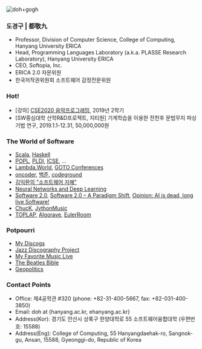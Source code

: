 ![doh+gogh](https://i.imgur.com/TaYtePI.png)

### 도경구 | 都敬九

- Professor, Division of Computer Science, College of Computing, Hanyang University ERICA
- Head, Programming Languages Laboratory (a.k.a. PLASSE Research Laboratory), Hanyang University ERICA
- CEO, Softopia, Inc.
- ERICA 2.0 자문위원
- 한국저작권위원회 소프트웨어 감정전문위원

### Hot!
- [강의] [CSE2020 음악프로그래밍](https://doggzone.github.io/cse2020/), 2019년 2학기
- [SW중심대학 산학R&D프로젝트, 지티원] 기계학습을 이용한 전천후 문법무지 파싱 기법 연구, 2019.1.1-12.31, 50,000,000원

### The World of Software
- [Scala](https://www.scala-lang.org/), [Haskell](https://www.haskell.org/platform/)
- [POPL](https://conf.researchr.org/series/POPL), [PLDI](https://www.sigplan.org/Conferences/PLDI/), [ICSE](http://www.icse-conferences.org/), ...
- [Lambda.World](http://www.lambda.world/), [GOTO Conferences](https://blog.gotocon.com/)
- [oncoder](https://www.oncoder.com/), [백준](https://www.acmicpc.net/), [codeground](https://www.codeground.org/)
- [김익환의 "소프트웨어 지혜"](http://www.ikwisdom.com/)
- [Neural Networks and Deep Learning](http://neuralnetworksanddeeplearning.com/)
- [Software 2.0](https://medium.com/@karpathy/software-2-0-a64152b37c35), [Software 2.0 – A Paradigm Shift](https://www.robosoftin.com/blog/author/h-n-ramkumar), [Opinion: AI is dead, long live Software!](https://www.syrianspock.com/software/opinion/2018/06/10/opinion-ai-is-dead-long-live-software/)
- [ChucK](https://chuck.cs.princeton.edu/), [JythonMusic](https://jythonmusic.me/)
- [TOPLAP](https://toplap.org/), [Algorave](https://algorave.com/), [EulerRoom](http://www.eulerroom.com/)

### Potpourri
- [My Discogs](https://www.discogs.com/ko/user/dosori/collection)
- [Jazz Discography Project](https://www.jazzdisco.org/)
- [My Favorite Music Live](https://doggzone.github.io/musiclive/)
- [The Beatles Bible](https://www.beatlesbible.com/)
- [Geopolitics](https://zeihan.com/)

### Contact Points
- Office: 제4공학관 #320 (phone: +82-31-400-5667, fax: +82-031-400-3850)
- Email: doh at {hanyang.ac.kr, ehanyang.ac.kr}
- Address(Kor): 경기도 안산시 상록구 한양대학로 55 소프트웨어융합대학 (우편번호: 15588)
- Address(Eng): College of Computing, 55 Hanyangdaehak-ro, Sangnok-gu, Ansan, 15588, Gyeonggi-do, Republic of Korea
